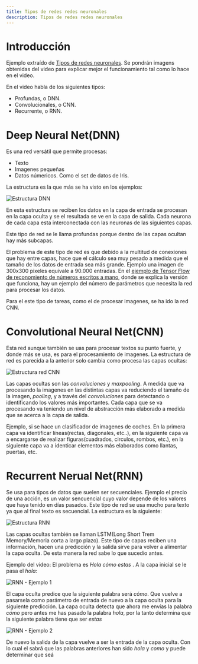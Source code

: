 ```yaml
---
title: Tipos de redes redes neuronales
description: Tipos de redes redes neuronales
---
```


# Introducción

Ejemplo extraído de [Tipos de redes neuronales](https://www.youtube.com/watch?v=V5BYRPJThjE). Se pondrán imagens obtenidas del video para explicar mejor el funcionamiento tal como lo hace en el video.

En el video habla de los siguientes tipos:

* Profundas, o DNN.
* Convolucionales, o CNN.
* Recurrente, o RNN.

# Deep Neural Net(DNN)

Es una red versátil que permite procesas:

* Texto
* Imagenes pequeñas
* Datos númericos. Como el set de datos de Iris.

La estructura es la que más se ha visto en los ejemplos:

![Estructura DNN](/images/python/machine_learning/redes_neuronales/tp_redes_estructura_dnn.png)

En esta estructura se reciben los datos en la capa de entrada se procesan en la capa oculta y se el resultada se ve en la capa de salida. Cada neurona de cada capa esta interconectada con las neuronas de las siguientes capas. 

Este tipo de red se le llama profundas porque dentro de las capas ocultan hay más subcapas. 

El problema de este tipo de red es que debido a la multitud de conexiones que hay entre capas, hace que el cálculo sea muy pesado a medida que el tamaño de los datos de entrada sea más grande. Ejemplo una imagen de 300x300 pixeles equivale a 90.000 entradas. En el [ejemplo de Tensor Flow de reconomiento de números escritos a mano](/docs/python/machine_learning/tensorflow/reconocimiento_numeros_escrito_mano.md), donde se explica la versión que funciona, hay un ejemplo del número de parámetros que necesita la red para procesar los datos.

Para el este tipo de tareas, como el de procesar imagenes, se ha ido la red CNN.

# Convolutional Neural Net(CNN)

Esta red aunque también se uas para procesar textos su punto fuerte, y donde más se usa, es para el procesamiento de imagenes. La estructura de red es parecida a la anterior solo cambia como procesa las capas ocultas:

![Estructura red CNN](/images/python/machine_learning/redes_neuronales/tp_redes_estructura_cnn.png)

Las capas ocultas son las *convoluciones* y *maxpooling*. A medida que va procesando la imagenes en las distintas capas va reduciendo el tamaño de la imagen, *pooling*, y a través del *convoluciones* para detectando o identificando los valores más importantes. 
Cada capa que se va procesando va teniendo un nivel de abstracción más elaborado a medida que se acerca a la capa de salida.

Ejemplo, si se hace un clasificador de imagenes de coches. En la primera capa va identificar líneas(rectas, diagonales, etc..), en la siguiente capa va a encargarse de realizar figuras(cuadrados, circulos, rombos, etc.), en la siguiente capa va a identicar elementos más elaborados como llantas, puertas, etc.

# Recurrent Nerual Net(RNN)

Se usa para tipos de datos que suelen ser secuenciales. Ejemplo el precio de una acción, es un valor sencuencial cuyo valor depende de los valores que haya tenido en días pasados. 
Este tipo de red se usa mucho para texto ya que al final texto es secuencial. La estructura es la siguiente:

![Estructura RNN](/images/python/machine_learning/redes_neuronales/tp_redes_estructura_rnn.png)

Las capas ocultas también se llaman LSTM(Long Short Trem Memory/Memoria corta a largo plazo). Este tipo de capas reciben una información, hacen una predicción y la salida sirve para volver a alimentar la capa oculta. De esta manera la red sabe lo que sucedio antes. 

Ejemplo del video: El problema es *Hola cómo estas <nombre>*. A la capa inicial se le pasa el *hola*:

![RNN - Ejemplo 1](/images/python/machine_learning/redes_neuronales/tp_redes_estructura_rnn_ejemplo1.png)

El capa oculta predice que la siguiente palabra será *cómo*. Que vuelve a pasarsela como parámetro de entrada de nuevo a la capa oculta para la siguiente predicción. La capa oculta detecta que ahora me envías la palabra *cómo* pero antes me has pasado la palabra *hola*, por la tanto determina que la siguiente palabra tiene que ser *estas*

![RNN - Ejemplo 2](/images/python/machine_learning/redes_neuronales/tp_redes_estructura_rnn_ejemplo2.png)

De nuevo la salida de la capa vuelve a ser la entrada de la capa oculta. Con lo cual el sabrá que las palabras anteriores han sido *hola* y *como* y puede determinar que seá *<nombre>*


